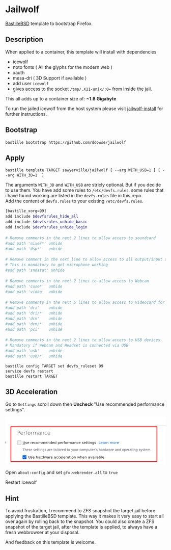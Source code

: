 # Jailwolf

[BastilleBSD](https://bastillebsd.org) template to bootstrap Firefox.

## Description

When applied to a container, this template will install with dependencies
 
- icewolf 
- noto fonts ( All the glyphs for the modern web )
- xauth
- mesa-dri ( 3D Support if available )
- add user `icewolf` 
- gives access to the socket `/tmp/.X11-unix/:0=` from inside the jail.

This all adds up to a container size of: **~1.8 Gigabyte**

To run the jailed icewolf from the host system please visit 
[jailwolf-install](https://github.com/sawyerville/jailwolf-install) for further instructions.

## Bootstrap
```shell
bastille bootstrap https://github.com/ddowse/jailwolf
```

## Apply
```shell
bastille template TARGET sawyerville/jailwolf [ --arg WITH_USB=1 ] [ --arg WITH_3D=1  ]
```
The arguments `WITH_3D` and `WITH_USB` are stricly optional. But if you decide
to use them. You have add some rules to `/etc/devfs.rules`, some rules that i
have found working are listed in the `devfs.rules` file in this repo.   
Add the content of `devfs.rules` to your existing `/etc/devfs.rules`.

```sh
[bastille_xorg=99]
add include $devfsrules_hide_all
add include $devfsrules_unhide_basic
add include $devfsrules_unhide_login

# Remove comments in the next 2 lines to allow access to soundcard
#add path 'mixer*' unhide
#add path 'dsp*'   unhide

# Remove comment in the next line to allow access to all output/input sound devices
# This is mandatory to get microphone working
#add path 'sndstat' unhide

# Remove comments in the next 2 lines to allow access to Webcam
#add path 'cuse*'  unhide
#add path 'video'  unhide

# Remove comments in the next 5 lines to allow access to Videocard for 3D
#add path 'dri'    unhide
#add path 'dri/*'  unhide 
#add path 'drm'    unhide
#add path 'drm/*'  unhide
#add path 'pci'    unhide

# Remove comments in the next 2 lines to allow access to USB devices.
# Mandatory if Webcam and Headset is connected via USB 
#add path 'usb'    unhide
#add path 'usb/*'  unhide
```

```shell
bastille config TARGET set devfs_ruleset 99
service devfs restart
bastille restart TARGET
```

## 3D Acceleration 

Go to `Settings` scroll down then **Uncheck** "Use recommended performance settings".   

![Icewolf Settings](ff-performance.png)

Open `about:config` and set `gfx.webrender.all` to `true`

Restart Icewolf

## Hint

To avoid frustration, I recommend to ZFS snapshot the target jail before applying
the BastilleBSD template. This way it makes it very easy to start all over again by rolling back to the snapshot. 
You could also create a ZFS snapshot of the target jail, after the template is
applied, to always have a fresh webbrowser at your disposal.

And feedback on this template is welcome. 
